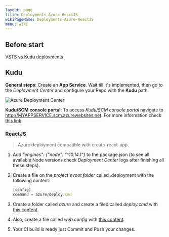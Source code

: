 ```yaml
---
layout: page
title: Deployments Azure ReactJS
wikiPageName: Deployments-Azure-ReactJS
menu: wiki
---
```


## Before start

[VSTS vs Kudu deployments](https://github.com/projectkudu/kudu/wiki/VSTS-vs-Kudu-deployments)

## Kudu

**General steps**: Create an **App Service**. Wait till it's implemented, then go to the *Deployment Center* and configure your Repo with the **Kudu** path.

![Azure Deployment Center](https://equilaterus.github.io/wikilaterus/assets/img/azure/deployment-center.png)

**Kudu/SCM console portal**: To access *Kudu/SCM console portal* navigate to http://MYAPPSERVICE.scm.azurewebsites.net. For more information check [this link](https://blogs.msdn.microsoft.com/benjaminperkins/2017/11/08/how-to-access-kudu-scm-for-an-azure-app-service-environment-ase/)

### ReactJS

> Azure deployment compatible with create-react-app.

1. Add *"engines": {"node": "^10.14.1"}* to the package.json (to see all available Node versions check *Deployment Center* logs after finishing all these steps).

2. Create a file on the *project's root folder* called .deployment with the following content:

   ```javascript
   [config]
   command = azure/deploy.cmd
   ```

3. Create a folder called *azure* and create a filed called *deploy.cmd* with [this content](https://gist.github.com/dacanizares/030a642323b34ac82ea2f20a34f8cd33).

4. Also, create a file called *web.config* with [this content](https://gist.github.com/dacanizares/615a22aa0648ea1451dbfe2d1a3e3084).

5. Your CI build is ready just Commit and Push your changes.
